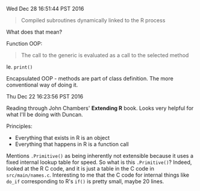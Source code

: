 


Wed Dec 28 16:51:44 PST 2016

> Compiled subroutines dynamically linked to the R process

What does that mean?

Function OOP:

> The call to the generic is evaluated as a call to the selected method

Ie. `print()`

Encapsulated OOP - methods are part of class definition. The more
conventional way of doing it.

Thu Dec 22 16:23:56 PST 2016

Reading through John Chambers' __Extending R__ book. Looks very helpful for
what I'll be doing with Duncan.

Principles:
- Everything that exists in R is an object
- Everything that happens in R is a function call

Mentions `.Primitive()` as being inherently not extensible because it uses
a fixed internal lookup table for speed. So what is this `.Primitive()`?
Indeed, looked at the R C code, and it is just a table in the C code in
`src/main/names.c`.
Interesting to me that the C code for internal things like `do_if`
corresponding to R's `if()` is
pretty small, maybe 20 lines.
